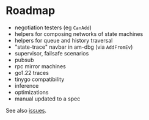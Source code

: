 # Roadmap

- negotiation testers (eg `CanAdd`)
- helpers for composing networks of state machines
- helpers for queue and history traversal
- "state-trace" navbar in am-dbg (via `AddFromEv`)
- supervisor, failsafe scenarios
- pubsub
- rpc mirror machines
- go1.22 traces
- tinygo compatibility
- inference
- optimizations
- manual updated to a spec

See also [issues](https://github.com/pancsta/asyncmachine-go/issues).
